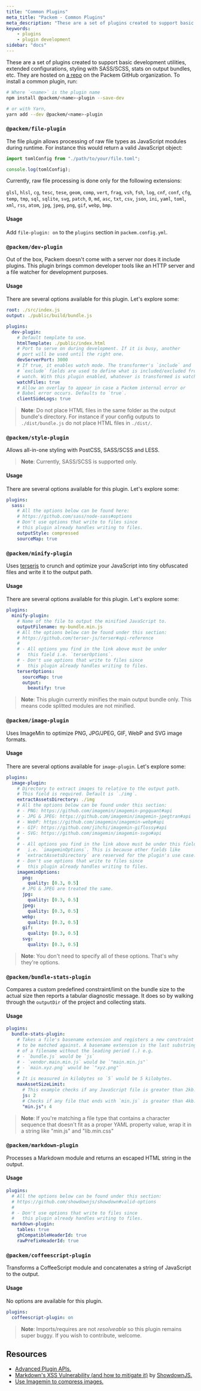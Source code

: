 ```yaml
---
title: "Common Plugins"
meta_title: "Packem - Common Plugins"
meta_description: "These are a set of plugins created to support basic development utilities, extended configurations, styling with SASS/SCSS, stats on output bundles, etc."
keywords:
    - plugins
    - plugin development
sidebar: "docs"
---
```


These are a set of plugins created to support basic development utilities, extended configurations, styling with SASS/SCSS, stats on output bundles, etc. They are hosted on [a repo](https://github.com/packem/packem-plugins) on the Packem GitHub organization. To install a common plugin, run:

```bash
# Where `<name>` is the plugin name
npm install @packem/<name>-plugin --save-dev

# or with Yarn,
yarn add --dev @packem/<name>-plugin
```

### `@packem/file-plugin`

The file plugin allows processing of raw file types as JavaScript modules during runtime. For instance this would return a valid JavaScript object:

```javascript
import tomlConfig from "./path/to/your/file.toml";

console.log(tomlConfig);
```

Currently, raw file processing is done only for the following extensions:

`glsl`, `hlsl`, `cg`, `tesc`, `tese`, `geom`, `comp`, `vert`, `frag`, `vsh`, `fsh`, `log`, `cnf`, `conf`, `cfg`, `temp`, `tmp`, `sql`, `sqlite`, `svg`, `patch`, `0`, `md`, `asc`, `txt`, `csv`, `json`, `ini`, `yaml`, `toml`, `xml`, `rss`, `atom`, `jpg`, `jpeg`, `png`, `gif`, `webp`, `bmp`.

#### Usage

Add `file-plugin: on` to the `plugins` section in `packem.config.yml`.

### `@packem/dev-plugin`

Out of the box, Packem doesn't come with a server nor does it include plugins. This plugin brings common developer tools like an HTTP server and a file watcher for development purposes.

#### Usage

There are several options available for this plugin. Let's explore some:

```yaml
root: ./src/index.js
output: ./public/build/bundle.js

plugins:
  dev-plugin:
    # Default template to use.
    htmlTemplate: ./public/index.html
    # Port to serve on during development. If it is busy, another
    # port will be used until the right one.
    devServerPort: 3000
    # If true, it enables watch mode. The transformer's `include` and
    # `exclude` fields are used to define what is included/excluded from
    # watch. With this plugin enabled, whatever is transformed is watched.
    watchFiles: true
    # Allow an overlay to appear in case a Packem internal error or
    # Babel error occurs. Defaults to `true`.
    clientSideLogs: true
```

> **Note**: Do not place HTML files in the same folder as the output bundle's directory. For instance if your config outputs to `./dist/bundle.js` do not place HTML files in `./dist/`.

### `@packem/style-plugin`

Allows all-in-one styling with PostCSS, SASS/SCSS and LESS.

> **Note**: Currently, SASS/SCSS is supported only.

#### Usage

There are several options available for this plugin. Let's explore some:

```yaml
plugins:
  sass:
    # All the options below can be found here:
    # https://github.com/sass/node-sass#options
    # Don't use options that write to files since
    # this plugin already handles writing to files.
    outputStyle: compressed
    sourceMap: true
```

### `@packem/minify-plugin`

Uses [terserjs](https://github.com/terser-js/terser) to crunch and optimize your JavaScript into tiny obfuscated files and write it to the output path.

#### Usage

There are several options available for this plugin. Let's explore some:

```yaml
plugins:
  minify-plugin:
    # Name of the file to output the minified JavaScript to.
    outputFilename: my-bundle.min.js
    # All the options below can be found under this section:
    # https://github.com/terser-js/terser#api-reference
    #
    # - All options you find in the link above must be under
    #   this field i.e. `terserOptions`.
    # - Don't use options that write to files since
    #   this plugin already handles writing to files.
    terserOptions:
      sourceMap: true
      output:
        beautify: true
```

> **Note**: This plugin currently minifies the main output bundle only. This means code splitted modules are not minified.

### `@packem/image-plugin`

Uses ImageMin to optimize PNG, JPG/JPEG, GIF, WebP and SVG image formats.

#### Usage

There are several options available for `image-plugin`. Let's explore some:

```yaml
plugins:
  image-plugin:
    # Directory to extract images to relative to the output path.
    # This field is required. Default is `./img`.
    extractAssetsDirectory: ./img
    # All the options below can be found under this section:
    # - PNG: https://github.com/imagemin/imagemin-pngquant#api
    # - JPG & JPEG: https://github.com/imagemin/imagemin-jpegtran#api
    # - WebP: https://github.com/imagemin/imagemin-webp#api
    # - GIF: https://github.com/jihchi/imagemin-giflossy#api
    # - SVG: https://github.com/imagemin/imagemin-svgo#api
    #
    # - All options you find in the link above must be under this field
    #   i.e. `imageminOptions`. This is because other fields like
    #  `extractAssetsDirectory` are reserved for the plugin's use case.
    # - Don't use options that write to files since
    #   this plugin already handles writing to files.
    imageminOptions:
      png:
        quality: [0.3, 0.5]
      # JPG & JPEG are treated the same.
      jpg:
        quality: [0.3, 0.5]
      jpeg:
        quality: [0.3, 0.5]
      webp:
        quality: [0.3, 0.5]
      gif:
        quality: [0.3, 0.5]
      svg:
        quality: [0.3, 0.5]
```

> **Note**: You don't need to specify all of these options. That's why they're options.

### `@packem/bundle-stats-plugin`

Compares a custom predefined constraint/limit on the bundle size to the actual size then reports a tabular diagnostic message. It does so by walking through the `outputDir` of the project and collecting stats.

#### Usage

```yaml
plugins:
  bundle-stats-plugin:
    # Takes a file's basename extension and registers a new constraint
    # to be matched against. A basename extension is the last substring
    # of a filename without the leading period (.) e.g.
    # - `bundle.js` would be `js`
    # - `vendor.main.min.js` would be `"main.min.js"`
    # - `main.xyz.png` would be `"xyz.png"`
    #
    # It is measured in kilobytes so `5` would be 5 kilobytes.
    maxAssetSizeLimit:
      # This example checks if any JavaScript file is greater than 2kb.
      js: 2
      # Checks if any file that ends with `min.js` is greater than 4kb.
      "min.js": 4
```
> **Note**: If you're matching a file type that contains a character sequence that doesn't fit as a proper YAML property value, wrap it in a string like "min.js" and "lib.min.css"

### `@packem/markdown-plugin`

Processes a Markdown module and returns an escaped HTML string in the output.

#### Usage

```yaml
plugins:
  # All the options below can be found under this section:
  # https://github.com/showdownjs/showdown#valid-options
  #
  # - Don't use options that write to files since
  #   this plugin already handles writing to files.
  markdown-plugin:
    tables: true
    ghCompatibleHeaderId: true
    rawPrefixHeaderId: true
```

### `@packem/coffeescript-plugin`

Transforms a CoffeeScript module and concatenates a string of JavaScript to the output.

#### Usage

No options are available for this plugin.

```yaml
plugins:
  coffeescript-plugin: on
```

> **Note**: Imports/requires are not _resolveable_ so this plugin remains super buggy. If you wish to contribute, welcome.

## Resources

- [Advanced Plugin APIs.](/docs/advanced-plugin-apis)
- [Markdown's XSS Vulnerability (and how to mitigate it)](<https://github.com/showdownjs/showdown/wiki/Markdown's-XSS-Vulnerability-(and-how-to-mitigate-it)>) by [ShowdownJS.](https://github.com/showdownjs/showdown)
- [Use Imagemin to compress images.](https://web.dev/fast/use-imagemin-to-compress-images)

